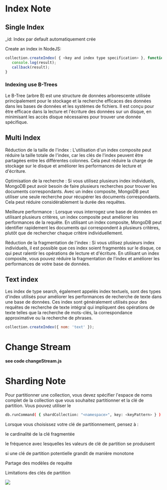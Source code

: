 # Index Note

## Single Index

_id: Index par default automatiquement crée

Create an index in NodeJS:
````js
collection.createIndex( { <key and index type specification> }, function(err, result) {
   console.log(result);
   callback(result);
}
````

### Indexing use B-Trees
Le B-Tree (arbre B) est une structure de données arborescente utilisée principalement pour le stockage et la recherche efficaces des données dans les bases de données et les systèmes de fichiers. Il est conçu pour être efficace dans la lecture et l'écriture des données sur un disque, en minimisant les accès disque nécessaires pour trouver une donnée spécifique.

## Multi Index

Réduction de la taille de l'index : L'utilisation d'un index composite peut réduire la taille totale de l'index, car les clés de l'index peuvent être partagées entre les différentes colonnes. Cela peut réduire la charge de stockage sur le disque et améliorer les performances de lecture et d'écriture.

Optimisation de la recherche : Si vous utilisez plusieurs index individuels, MongoDB peut avoir besoin de faire plusieurs recherches pour trouver les documents correspondants. Avec un index composite, MongoDB peut utiliser une seule recherche pour récupérer les documents correspondants. Cela peut réduire considérablement la durée des requêtes.

Meilleure performance : Lorsque vous interrogez une base de données en utilisant plusieurs critères, un index composite peut améliorer les performances de la requête. En utilisant un index composite, MongoDB peut identifier rapidement les documents qui correspondent à plusieurs critères, plutôt que de rechercher chaque critère individuellement.

Réduction de la fragmentation de l'index : Si vous utilisez plusieurs index individuels, il est possible que ces index soient fragmentés sur le disque, ce qui peut ralentir les opérations de lecture et d'écriture. En utilisant un index composite, vous pouvez réduire la fragmentation de l'index et améliorer les performances de votre base de données.

## Text index

Les index de type search, également appelés index textuels, sont des types d'index utilisés pour améliorer les performances de recherche de texte dans une base de données. Ces index sont généralement utilisés pour des requêtes de recherche de texte intégral qui impliquent des opérations de texte telles que la recherche de mots-clés, la correspondance approximative ou la recherche de phrases.

````javascript
collection.createIndex({ nom: 'text' });
````

# Change Stream

__see code changeStream.js__

# Sharding Note

Pour partitionner une collection, vous devez spécifier l'espace de noms complet de la collection que vous souhaitez partitionner et la clé de partition. Vous pouvez utiliser le
````bash
db.runCommand( { shardCollection: "<namespace>", key: <keyPattern> } )
````

Lorsque vous choisissez votre clé de partitionnement, pensez à :

le
cardinalité
de la clé fragmentée

le
fréquence
avec lesquelles les valeurs de clé de partition se produisent

si une clé de partition potentielle grandit
de manière monotone

Partage des modèles de requête

Limitations des clés de partition

<img src="https://geekflare.com/wp-content/uploads/2020/07/MongoDb-Sharding-Architecture.png">